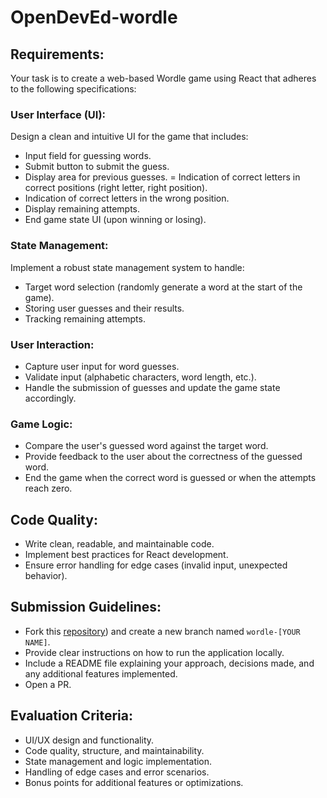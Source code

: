 # OpenDevEd-wordle
## Requirements:
Your task is to create a web-based Wordle game using React that adheres to the following specifications:

### User Interface (UI):

Design a clean and intuitive UI for the game that includes:

- Input field for guessing words.
- Submit button to submit the guess.
- Display area for previous guesses.
= Indication of correct letters in correct positions (right letter, right position).
- Indication of correct letters in the wrong position.
- Display remaining attempts.
- End game state UI (upon winning or losing).

### State Management:

Implement a robust state management system to handle:

- Target word selection (randomly generate a word at the start of the game).
- Storing user guesses and their results.
- Tracking remaining attempts.

### User Interaction:

- Capture user input for word guesses.
- Validate input (alphabetic characters, word length, etc.).
- Handle the submission of guesses and update the game state accordingly.


### Game Logic:

- Compare the user's guessed word against the target word.
- Provide feedback to the user about the correctness of the guessed word.
- End the game when the correct word is guessed or when the attempts reach zero.

## Code Quality:

- Write clean, readable, and maintainable code.
- Implement best practices for React development.
- Ensure error handling for edge cases (invalid input, unexpected behavior).

## Submission Guidelines:

- Fork this [repository](https://github.com/OpenDevEd/OpenDevEd-wordle/)) and create a new branch named `wordle-[YOUR NAME]`.
- Provide clear instructions on how to run the application locally.
- Include a README file explaining your approach, decisions made, and any additional features implemented.
- Open a PR.

## Evaluation Criteria:

- UI/UX design and functionality.
- Code quality, structure, and maintainability.
- State management and logic implementation.
- Handling of edge cases and error scenarios.
- Bonus points for additional features or optimizations.
